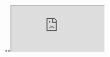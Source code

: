 
<p align="center">

<><iframe src="https://yuvi-raj-p.github.io/Yuvi-raj-P/Svg.svg" title="description"></iframe>

</p>

